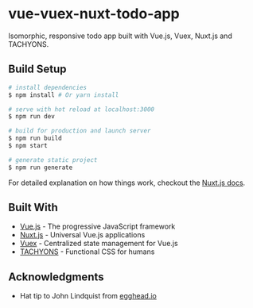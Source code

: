 # vue-vuex-nuxt-todo-app

Isomorphic, responsive todo app built with Vue.js, Vuex, Nuxt.js and TACHYONS.

## Build Setup

``` bash
# install dependencies
$ npm install # Or yarn install

# serve with hot reload at localhost:3000
$ npm run dev

# build for production and launch server
$ npm run build
$ npm start

# generate static project
$ npm run generate
```

For detailed explanation on how things work, checkout the [Nuxt.js docs](https://github.com/nuxt/nuxt.js).

## Built With

* [Vue.js](https://vuejs.org/) - The progressive JavaScript framework
* [Nuxt.js](https://nuxtjs.org/) - Universal Vue.js applications
* [Vuex](https://github.com/vuejs/vuex) - Centralized state management for Vue.js
* [TACHYONS](http://tachyons.io/) - Functional CSS for humans

## Acknowledgments

* Hat tip to John Lindquist from [egghead.io](https://egghead.io/)
